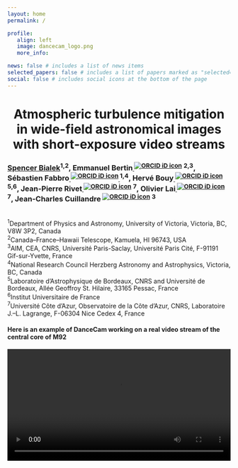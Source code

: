 ```yaml
---
layout: home
permalink: /

profile:
   align: left
   image: dancecam_logo.png
   more_info: 

news: false # includes a list of news items
selected_papers: false # includes a list of papers marked as "selected={true}"
social: false # includes social icons at the bottom of the page
---
```


<h1 style="text-align: center;">Atmospheric turbulence mitigation in wide-field astronomical images with short-exposure video streams</h1>

### [Spencer Bialek](mailto:sbialek@uvic.ca)<sup>1,2</sup>, Emmanuel Bertin<a href="https://orcid.org/0000-0002-3602-3664"><sup> <img src="https://orcid.org/assets/vectors/orcid.logo.icon.svg" class="orcid" alt="ORCID iD icon"/></sup></a> <sup>2,3</sup>, Sébastien Fabbro<a href="https://orcid.org/0000-0003-2239-7988"><sup> <img src="https://orcid.org/assets/vectors/orcid.logo.icon.svg" class="orcid" alt="ORCID iD icon"/> </sup></a><sup>1,4</sup>, Hervé Bouy<a href="https://orcid.org/0000-0002-7084-487X"><sup> <img src="https://orcid.org/assets/vectors/orcid.logo.icon.svg" class="orcid" alt="ORCID iD icon"/></sup></a> <sup>5,6</sup>, Jean-Pierre Rivet<a href="https://orcid.org/0000-0002-0289-5851"><sup> <img src="https://orcid.org/assets/vectors/orcid.logo.icon.svg" class="orcid" alt="ORCID iD icon"/></sup></a> <sup>7</sup>, Olivier Lai<a href="https://orcid.org/0000-0001-5656-7346"><sup> <img src="https://orcid.org/assets/vectors/orcid.logo.icon.svg" class="orcid" alt="ORCID iD icon"/></sup></a> <sup>7</sup>, Jean-Charles Cuillandre<a href="https://orcid.org/0000-0002-3263-8645"><sup> <img src="https://orcid.org/assets/vectors/orcid.logo.icon.svg" class="orcid" alt="ORCID iD icon"/></sup></a> <sup>3</sup>

<br/>
<sup>1</sup>Department of Physics and Astronomy, University of Victoria, Victoria, BC, V8W 3P2, Canada<br/>
<sup>2</sup>Canada–France–Hawaii Telescope, Kamuela, HI 96743, USA<br/>
<sup>3</sup>AIM, CEA, CNRS, Université Paris-Saclay, Université Paris Cité, F-91191 Gif-sur-Yvette, France<br/>
<sup>4</sup>National Research Council Herzberg Astronomy and Astrophysics, Victoria, BC, Canada<br/>
<sup>5</sup>Laboratoire d’Astrophysique de Bordeaux, CNRS and Université de Bordeaux, Allée Geoffroy St. Hilaire, 33165 Pessac, France<br/>
<sup>6</sup>Institut Universitaire de France<br/>
<sup>7</sup>Université Côte d’Azur, Observatoire de la Côte d’Azur, CNRS, Laboratoire J.–L. Lagrange, F-06304 Nice Cedex 4, France<br/>

#### Here is an example of DanceCam working on a real video stream of the central core of M92
<!-- Include an M92 video from the assets folder -->
<video width="100%" controls>
  <source src="../assets/video/test_M92.mp4" type="video/mp4">
</video>



